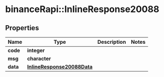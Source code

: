 # binanceRapi::InlineResponse20088


## Properties
Name | Type | Description | Notes
------------ | ------------- | ------------- | -------------
**code** | **integer** |  | 
**msg** | **character** |  | 
**data** | [**InlineResponse20088Data**](inline_response_200_88_data.md) |  | 


